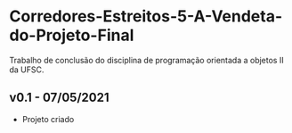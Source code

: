 # Corredores-Estreitos-5-A-Vendeta-do-Projeto-Final
Trabalho de conclusão do disciplina de programação orientada a objetos II da UFSC.

## v0.1 - 07/05/2021

* Projeto criado
